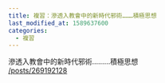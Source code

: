 ```yaml
---
title: 複習：滲透入教會中的新時代邪術………積極思想
last_modified_at: 1589637600
categories:
  - 複習
---
```


<div>滲透入教會中的新時代邪術………積極思想<br>
<a href="/posts/269192128" target="_blank">/posts/269192128</a></div>

<div>&nbsp;</div>

